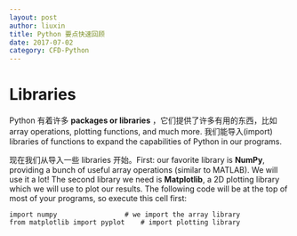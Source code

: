 ```yaml
---
layout: post
author: liuxin
title: Python 要点快速回顾
date: 2017-07-02
category: CFD-Python
---
```


# Libraries

Python 有着许多 **packages or libraries** ，它们提供了许多有用的东西，比如array operations, plotting functions, and much more. 我们能导入(import)  libraries of functions to expand the capabilities of Python in our programs.

现在我们从导入一些 libraries 开始。First: our favorite library is **NumPy**, providing a bunch of useful array operations (similar to MATLAB). We will use it a lot! The second library we need is **Matplotlib**, a 2D plotting library which we will use to plot our results. The following code will be at the top of most of your programs, so execute this cell first:

	import numpy                 # we import the array library
	from matplotlib import pyplot    # import plotting library